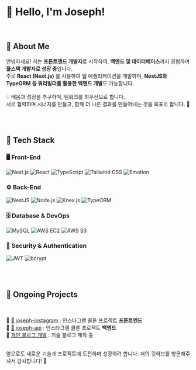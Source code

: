 # 👋 Hello, I'm Joseph!
<br>

## 🚀 About Me

안녕하세요! 저는 **프론트엔드 개발자**로 시작하여, **백엔드 및 데이터베이스**까지 경험하며 **풀스택 개발자로 성장 중**입니다.<br>
주로 **React (Next.js)** 를 사용하여 웹 애플리케이션을 개발하며, **NestJS와 TypeORM 등 쿼리빌더를 활용한 백엔드 개발**도 가능합니다.
<br><br>
💡 배움과 성장을 추구하며, 팀워크를 최우선으로 합니다.<br>
서로 협력하며 시너지를 만들고, 함께 더 나은 결과를 만들어내는 것을 목표로 합니다. 🚀

<br><br>

## 🔧 Tech Stack

### 🖥 **Front-End**
![Next.js](https://img.shields.io/badge/Next.js-000000?style=flat&logo=nextdotjs&logoColor=white)
![React](https://img.shields.io/badge/React-61DAFB?style=flat&logo=react&logoColor=black)
![TypeScript](https://img.shields.io/badge/TypeScript-3178C6?style=flat&logo=typescript&logoColor=white)
![Tailwind CSS](https://img.shields.io/badge/TailwindCSS-06B6D4?style=flat&logo=tailwindcss&logoColor=white)
![Emotion](https://img.shields.io/badge/Emotion-C65DDA?style=flat&logo=styled-components&logoColor=white)

### ⚙ **Back-End**
![NestJS](https://img.shields.io/badge/NestJS-E0234E?style=flat&logo=nestjs&logoColor=white)
![Node.js](https://img.shields.io/badge/Node.js-339933?style=flat&logo=node.js&logoColor=white)
![Knex.js](https://img.shields.io/badge/Knex.js-FF5722?style=flat&logo=javascript&logoColor=white)
![TypeORM](https://img.shields.io/badge/TypeORM-f14a02?style=flat&logo=typeorm&logoColor=white)

### 🗄 **Database & DevOps**
![MySQL](https://img.shields.io/badge/MySQL-4479A1?style=flat&logo=mysql&logoColor=white)
![AWS EC2](https://img.shields.io/badge/AWS%20EC2-FF9900?style=flat&logo=amazonec2&logoColor=white)
![AWS S3](https://img.shields.io/badge/AWS%20S3-569A31?style=flat&logo=amazons3&logoColor=white)

### 🔐 **Security & Authentication**
![JWT](https://img.shields.io/badge/JWT-black?style=flat&logo=jsonwebtokens&logoColor=white)
![bcrypt](https://img.shields.io/badge/bcrypt-aaaaaa?style=flat&logo=security&logoColor=white)

<br><br>

## 📌 Ongoing Projects
<br>

🔹 [📂 joseph-instagram](https://github.com/changmoolee/joseph-instagram) : 인스타그램 클론 프로젝트 **프론트엔드**<br>
🔹 [📂 joseph-api](https://github.com/changmoolee/joseph-api) : 인스타그램 클론 프로젝트 **백엔드**<br>
🔹 [개인 블로그 개발](https://velog.io/@lcm8543/posts) : 기술 블로그 제작 중<br><br>

앞으로도 새로운 기술과 프로젝트에 도전하며 성장하려 합니다.
저의 깃허브를 방문해주셔서 감사합니다! 🙌<br><br><br><br>

